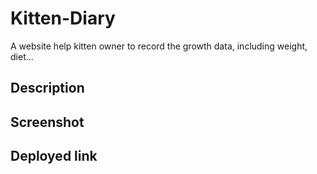 # Kitten-Diary
A website help kitten owner to record the growth data, including weight, diet...

## Description


## Screenshot


## Deployed link
